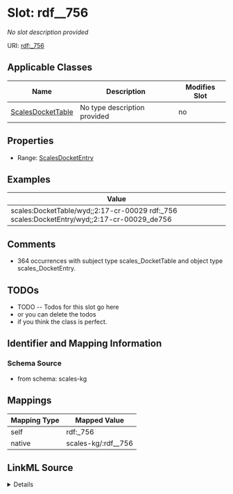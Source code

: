

# Slot: rdf__756


_No slot description provided_





URI: [rdf:_756](http://www.w3.org/1999/02/22-rdf-syntax-ns#_756)



<!-- no inheritance hierarchy -->





## Applicable Classes

| Name | Description | Modifies Slot |
| --- | --- | --- |
| [ScalesDocketTable](../classes/ScalesDocketTable.md) | No type description provided |  no  |







## Properties

* Range: [ScalesDocketEntry](../classes/ScalesDocketEntry.md)






## Examples

| Value |
| --- |
| scales:DocketTable/wyd;;2:17-cr-00029 rdf:_756 scales:DocketEntry/wyd;;2:17-cr-00029_de756 |

## Comments

* 364 occurrences with subject type scales_DocketTable and object type scales_DocketEntry.

## TODOs

* TODO -- Todos for this slot go here
* or you can delete the todos
* if you think the class is perfect.

## Identifier and Mapping Information







### Schema Source


* from schema: scales-kg




## Mappings

| Mapping Type | Mapped Value |
| ---  | ---  |
| self | rdf:_756 |
| native | scales-kg/:rdf__756 |




## LinkML Source

<details>
```yaml
name: rdf__756
description: No slot description provided
todos:
- TODO -- Todos for this slot go here
- or you can delete the todos
- if you think the class is perfect.
comments:
- 364 occurrences with subject type scales_DocketTable and object type scales_DocketEntry.
examples:
- value: scales:DocketTable/wyd;;2:17-cr-00029 rdf:_756 scales:DocketEntry/wyd;;2:17-cr-00029_de756
from_schema: scales-kg
rank: 1000
slot_uri: rdf:_756
alias: rdf__756
domain_of:
- scales_DocketTable
range: scales_DocketEntry

```
</details>